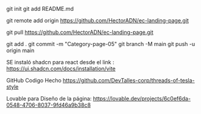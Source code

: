 

git init
git add README.md

git remote add origin https://github.com/HectorADN/ec-landing-page.git

git pull https://github.com/HectorADN/ec-landing-page.git

git add .
git commit -m "Category-page-05"
git branch -M main
git push -u origin main



SE instaló shadcn para react desde el link :
https://ui.shadcn.com/docs/installation/vite

GitHub Codigo Hecho
https://github.com/DevTalles-corp/threads-of-tesla-style

Lovable para Diseño de la página:
https://lovable.dev/projects/6c0ef6da-0548-4706-8037-9fd46a9b38c8